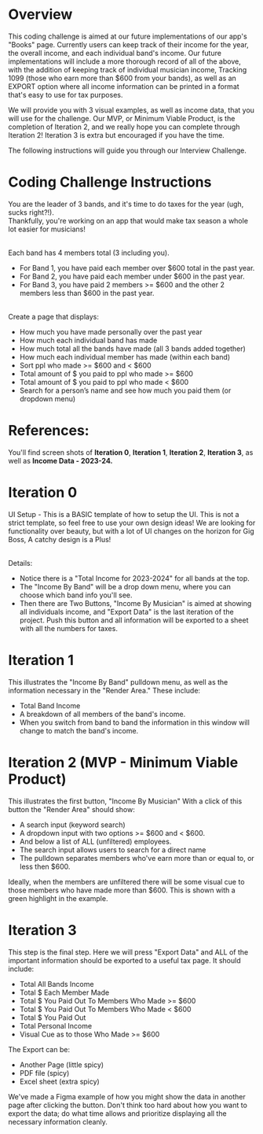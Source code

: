 # Overview

This coding challenge is aimed at our future implementations of our app's "Books" page.  Currently users can keep track of their income for the year, the overall income, and each individual band's income. Our future implementations will include a more thorough record of all of the above, with the addition of keeping track of individual musician income, Tracking 1099 (those who earn more than $600 from your bands), as well as an EXPORT option where all income information can be printed in a format that's easy to use for tax purposes. 

We will provide you with 3 visual examples, as well as income data, that you will use for the challenge. Our MVP, or Minimum Viable Product, is the completion of Iteration 2, and we really hope you can complete through Iteration 2! Iteration 3 is extra but encouraged if you have the time.

The following instructions will guide you through our Interview Challenge.

# Coding Challenge Instructions

You are the leader of 3 bands, and it's time to do taxes for the year (ugh, sucks right?!).\
Thankfully, you're working on an app that would make tax season a whole lot easier for musicians!

\
Each band has 4 members total (3 including you).
- For Band 1, you have paid each member over $600 total in the past year.
- For Band 2, you have paid each member under $600 in the past year.
- For Band 3, you have paid 2 members >= $600 and the other 2 members less than $600 in the past year.

\
Create a page that displays:
- How much you have made personally over the past year
- How much each individual band has made
- How much total all the bands have made (all 3 bands added together)
- How much each individual member has made (within each band)
- Sort ppl who made >= $600 and < $600
- Total amount of $ you paid to ppl who made >= $600
- Total amount of $ you paid to ppl who made < $600
- Search for a person’s name and see how much you paid them (or dropdown menu)


# References:

You'll find screen shots of **Iteration 0**, **Iteration 1**, **Iteration 2**, **Iteration 3**, as well as **Income Data - 2023-24.**

# Iteration 0

UI Setup - This is a BASIC template of how to setup the UI.  This is not a strict template, so feel free to use your own design ideas! We are looking for functionality over beauty, but with a lot of UI changes on the horizon for Gig Boss, A catchy design is a Plus!

\
Details:
- Notice there is a "Total Income for 2023-2024" for all bands at the top.
- The "Income By Band" will be a drop down menu, where you can choose which band info you'll see.
- Then there are Two Buttons, "Income By Musician" is aimed at showing all individuals income, and "Export Data" is the last iteration of the project. Push this button and all information will be exported to a sheet with all the numbers for taxes.

# Iteration 1

This illustrates the "Income By Band" pulldown menu, as well as the information necessary in the "Render Area." These include:
 - Total Band Income
 - A breakdown of all members of the band's income. 
 - When you switch from band to band the information in this window will change to match the band's income.

# Iteration 2 (MVP - Minimum Viable Product)

This illustrates the first button, "Income By Musician"  With a click of this button the "Render Area" should show: 

- A search input (keyword search)
- A dropdown input with two options >= $600 and < $600. 
- And below a list of ALL (unfiltered) employees.  
- The search input allows users to search for a direct name
- The pulldown separates members who've earn more than or equal to, or less then $600. 

 Ideally, when the members are unfiltered there will be some visual cue to those members who have made more than $600.  This is shown with a green highlight in the example.

# Iteration 3

This step is the final step.  Here we will press "Export Data" and ALL of the important information should be exported to a useful tax page.  It should include:

- Total All Bands Income
- Total $ Each Member Made
- Total $ You Paid Out To Members Who Made >= $600
- Total $ You Paid Out To Members Who Made < $600
- Total $ You Paid Out
- Total Personal Income
- Visual Cue as to those Who Made >= $600

The Export can be:
- Another Page (little spicy)
- PDF file (spicy)
- Excel sheet (extra spicy)

We've made a Figma example of how you might show the data in another page after clicking the button. Don't think too hard about how you want to export the data; do what time allows and prioritize displaying all the necessary information cleanly.



